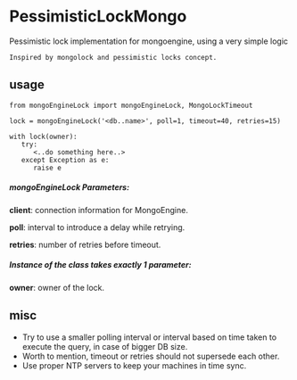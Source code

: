 # PessimisticLockMongo
Pessimistic lock implementation for mongoengine, using  a very simple logic

`Inspired by mongolock and pessimistic locks concept.`

## usage
```
from mongoEngineLock import mongoEngineLock, MongoLockTimeout

lock = mongoEngineLock('<db..name>', poll=1, timeout=40, retries=15)

with lock(owner):
   try:
      <..do something here..>
   except Exception as e:
      raise e
```
##### mongoEngineLock Parameters:
**client**: connection information for MongoEngine.

**poll**: interval to introduce a delay while retrying.

**retries**: number of retries before timeout.

##### Instance of the class takes exactly 1 parameter: 
**owner**: owner of the lock.

## misc
* Try to use a smaller polling interval or interval based on time taken to execute the query, in case of bigger DB size.
* Worth to mention, timeout or retries should not supersede each other. 
* Use proper NTP servers to keep your machines in time sync.
